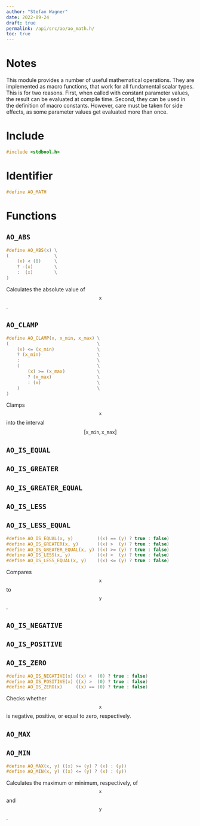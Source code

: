 ```yaml
---
author: "Stefan Wagner"
date: 2022-09-24
draft: true
permalink: /api/src/ao/ao_math.h/
toc: true
---
```


# Notes

This module provides a number of useful mathematical operations. They are implemented as macro functions, that work for all fundamental scalar types. This is for two reasons. First, when called with constant parameter values, the result can be evaluated at compile time. Second, they can be used in the definition of macro constants. However, care must be taken for side effects, as some parameter values get evaluated more than once.

# Include

```c
#include <stdbool.h>
```

# Identifier

```c
#define AO_MATH
```

# Functions

## `AO_ABS`

```c
#define AO_ABS(x) \
(                 \
    (x) < (0)     \
    ? -(x)        \
    :  (x)        \
)
```

Calculates the absolute value of $$\texttt{x}$$.

## `AO_CLAMP`

```c
#define AO_CLAMP(x, x_min, x_max) \
(                                 \
    (x) <= (x_min)                \
    ? (x_min)                     \
    :                             \
    (                             \
        (x) >= (x_max)            \
        ? (x_max)                 \
        : (x)                     \
    )                             \
)
```

Clamps $$\texttt{x}$$ into the interval $$\left[\texttt{x_min}, \texttt{x_max}\right]$$

## `AO_IS_EQUAL`
## `AO_IS_GREATER`
## `AO_IS_GREATER_EQUAL`
## `AO_IS_LESS`
## `AO_IS_LESS_EQUAL`

```c
#define AO_IS_EQUAL(x, y)         ((x) == (y) ? true : false)
#define AO_IS_GREATER(x, y)       ((x) >  (y) ? true : false)
#define AO_IS_GREATER_EQUAL(x, y) ((x) >= (y) ? true : false)
#define AO_IS_LESS(x, y)          ((x) <  (y) ? true : false)
#define AO_IS_LESS_EQUAL(x, y)    ((x) <= (y) ? true : false)
```

Compares $$\texttt{x}$$ to $$\texttt{y}$$.

## `AO_IS_NEGATIVE`
## `AO_IS_POSITIVE`
## `AO_IS_ZERO`

```c
#define AO_IS_NEGATIVE(x) ((x) <  (0) ? true : false)
#define AO_IS_POSITIVE(x) ((x) >  (0) ? true : false)
#define AO_IS_ZERO(x)     ((x) == (0) ? true : false)
```

Checks whether $$\texttt{x}$$ is negative, positive, or equal to zero, respectively.

## `AO_MAX`
## `AO_MIN`

```c
#define AO_MAX(x, y) ((x) >= (y) ? (x) : (y))
#define AO_MIN(x, y) ((x) <= (y) ? (x) : (y))
```

Calculates the maximum or minimum, respectively, of $$\texttt{x}$$ and $$\texttt{y}$$.
